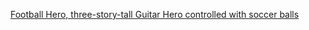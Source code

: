 ---
layout: post
wordpress_id: 325
wordpress_url: http://noesbueno.com/archives/325
date: '2009-10-27 19:01:01 -0500'
date_gmt: '2009-10-28 00:01:01 -0500'
body: |
  <p><a href="http://www.youtube.com/watch?v=0XjwoVqM_qE">Football Hero, three-story-tall Guitar Hero controlled with soccer balls</a></p>
---